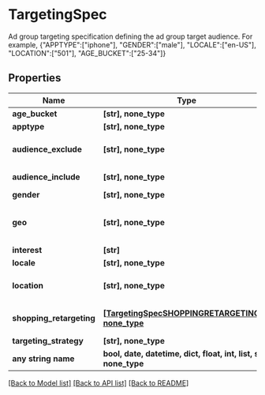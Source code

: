 # TargetingSpec

Ad group targeting specification defining the ad group target audience. For example, {\"APPTYPE\":[\"iphone\"], \"GENDER\":[\"male\"], \"LOCALE\":[\"en-US\"], \"LOCATION\":[\"501\"], \"AGE_BUCKET\":[\"25-34\"]}

## Properties
Name | Type | Description | Notes
------------ | ------------- | ------------- | -------------
**age_bucket** | **[str], none_type** | Age ranges | [optional] 
**apptype** | **[str], none_type** | Allowed devices | [optional] 
**audience_exclude** | **[str], none_type** | Excluded customer list IDs. Used to drive new customer acquisition goals. For example: [\&quot;2542620905475\&quot;]. Audience lists need to have at least 100 people with Pinterest accounts in them. | [optional] 
**audience_include** | **[str], none_type** | Targeted customer list IDs. For example: [\&quot;2542620905473\&quot;]. Audience lists need to have at least 100 people with Pinterest accounts in them | [optional] 
**gender** | **[str], none_type** | Targeted genders. Values: [\&quot;unknown\&quot;,\&quot;male\&quot;,\&quot;female\&quot;] | [optional] 
**geo** | **[str], none_type** | Location region codes, e.g., \&quot;BE-VOV\&quot; (East Flanders, Belgium) For complete list, &lt;a href&#x3D;\&quot;https://help.pinterest.com/sub/helpcenter/partner/pinterest_location_targeting_codes.xlsx\&quot; target&#x3D;\&quot;_blank\&quot;&gt;click here&lt;/a&gt; or postal codes, e.g., \&quot;US-94107\&quot;. Use either region codes or postal codes but not both. | [optional] 
**interest** | **[str]** | Array of interest object IDs. | [optional] 
**locale** | **[str], none_type** | 24 ISO 639-1 two letter language codes. | [optional] 
**location** | **[str], none_type** | 22 ISO Alpha 2 two letter country codes or US Nielsen DMA (Designated Market Area) codes (location region codes) (e.g., [\&quot;US\&quot;, \&quot;807\&quot;]). For complete list, click here. Location-Country and Location-Metro codes apply. | [optional] 
**shopping_retargeting** | [**[TargetingSpecSHOPPINGRETARGETING1], none_type**](TargetingSpecSHOPPINGRETARGETING1.md) | Array of object: lookback_window [Integer]: Number of days ago to start lookback timeframe for dynamic retargeting tag_types [Array of integer]: Event types to target for dynamic retargeting exclusion_window [Integer]: Number of days ago to stop lookback timeframe for dynamic retargeting | [optional] 
**targeting_strategy** | **[str], none_type** |  | [optional] 
**any string name** | **bool, date, datetime, dict, float, int, list, str, none_type** | any string name can be used but the value must be the correct type | [optional]

[[Back to Model list]](../README.md#documentation-for-models) [[Back to API list]](../README.md#documentation-for-api-endpoints) [[Back to README]](../README.md)


